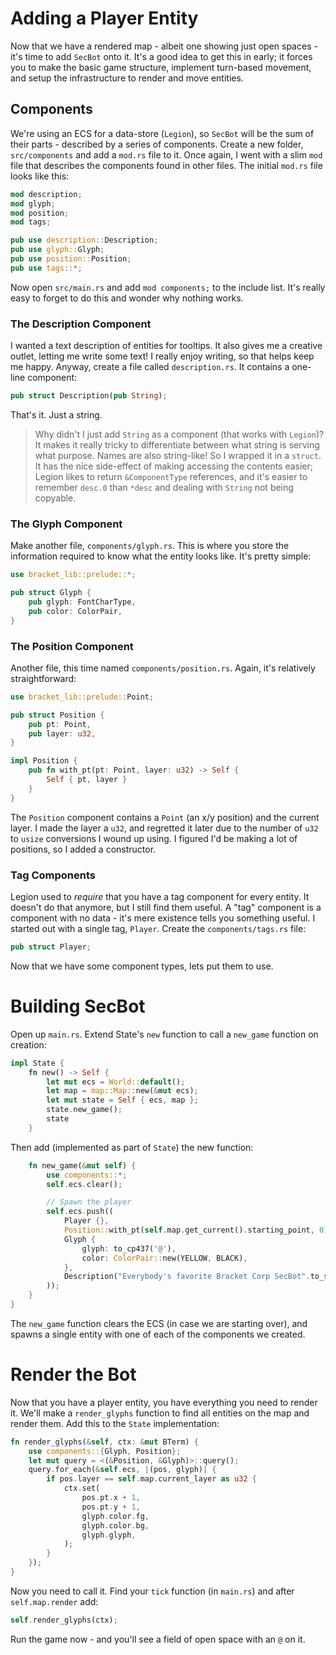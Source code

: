 # Adding a Player Entity

Now that we have a rendered map - albeit one showing just open spaces - it's time to add `SecBot` onto it. It's a good idea to get this in early; it forces you to make the basic game structure, implement turn-based movement, and setup the infrastructure to render and move entities.

## Components

We're using an ECS for a data-store (`Legion`), so `SecBot` will be the sum of their parts - described by a series of components. Create a new folder, `src/components` and add a `mod.rs` file to it. Once again, I went with a slim `mod` file that describes the components found in other files. The initial `mod.rs` file looks like this:

~~~rust
mod description;
mod glyph;
mod position;
mod tags;

pub use description::Description;
pub use glyph::Glyph;
pub use position::Position;
pub use tags::*;
~~~

Now open `src/main.rs` and add `mod components;` to the include list. It's really easy to forget to do this and wonder why nothing works.

### The Description Component

I wanted a text description of entities for tooltips. It also gives me a creative outlet, letting me write some text! I really enjoy writing, so that helps keep me happy. Anyway, create a file called `description.rs`. It contains a one-line component:

~~~rust
pub struct Description(pub String);
~~~

That's it. Just a string. 

> Why didn't I just add `String` as a component (that works with `Legion`)? It makes it really tricky to differentiate between what string is serving what purpose. Names are also string-like! So I wrapped it in a `struct`. It has the nice side-effect of making accessing the contents easier; Legion likes to return `&ComponentType` references, and it's easier to remember `desc.0` than `*desc` and dealing with `String` not being copyable.

### The Glyph Component

Make another file, `components/glyph.rs`. This is where you store the information required to know what the entity looks like. It's pretty simple:

~~~rust
use bracket_lib::prelude::*;

pub struct Glyph {
    pub glyph: FontCharType,
    pub color: ColorPair,
}
~~~

### The Position Component

Another file, this time named `components/position.rs`. Again, it's relatively straightforward:

~~~rust
use bracket_lib::prelude::Point;

pub struct Position {
    pub pt: Point,
    pub layer: u32,
}

impl Position {
    pub fn with_pt(pt: Point, layer: u32) -> Self {
        Self { pt, layer }
    }
}
~~~

The `Position` component contains a `Point` (an x/y position) and the current layer. I made the layer a `u32`, and regretted it later due to the number of `u32` to `usize` conversions I wound up using. I figured I'd be making a lot of positions, so I added a constructor.

### Tag Components

Legion used to *require* that you have a tag component for every entity. It doesn't do that anymore, but I still find them useful. A "tag" component is a component with no data - it's mere existence tells you something useful. I started out with a single tag, `Player`. Create the `components/tags.rs` file:

~~~rust
pub struct Player;
~~~

Now that we have some component types, lets put them to use.

# Building SecBot

Open up `main.rs`. Extend State's `new` function to call a `new_game` function on creation:

~~~rust
impl State {
    fn new() -> Self {
        let mut ecs = World::default();
        let map = map::Map::new(&mut ecs);
        let mut state = Self { ecs, map };
        state.new_game();
        state
    }
~~~

Then add (implemented as part of `State`) the new function:

~~~rust
    fn new_game(&mut self) {
        use components::*;
        self.ecs.clear();

        // Spawn the player
        self.ecs.push((
            Player {},
            Position::with_pt(self.map.get_current().starting_point, 0),
            Glyph {
                glyph: to_cp437('@'),
                color: ColorPair::new(YELLOW, BLACK),
            },
            Description("Everybody's favorite Bracket Corp SecBot".to_string()),
        ));
    }
}
~~~

The `new_game` function clears the ECS (in case we are starting over), and spawns a single entity with one of each of the components we created.

# Render the Bot

Now that you have a player entity, you have everything you need to render it. We'll make a `render_glyphs` function to find all entities on the map and render them. Add this to the `State` implementation:

~~~rust
fn render_glyphs(&self, ctx: &mut BTerm) {
    use components::{Glyph, Position};
    let mut query = <(&Position, &Glyph)>::query();
    query.for_each(&self.ecs, |(pos, glyph)| {
        if pos.layer == self.map.current_layer as u32 {
            ctx.set(
                pos.pt.x + 1,
                pos.pt.y + 1,
                glyph.color.fg,
                glyph.color.bg,
                glyph.glyph,
            );
        }
    });
}
~~~

Now you need to call it. Find your `tick` function (in `main.rs`) and after `self.map.render` add:

~~~rust
self.render_glyphs(ctx);
~~~

Run the game now - and you'll see a field of open space with an `@` on it.